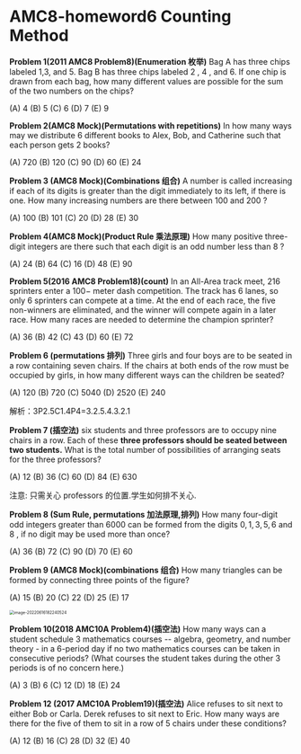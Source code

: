 # AMC8-homeword6 Counting Method

**Problem 1(2011 AMC8 Problem8)(Enumeration 枚举)**
Bag A has three chips labeled 1,3, and 5. Bag B has three chips labeled 2 , 4 , and 6. If one chip is drawn from each bag, how many different values are possible for the sum of the two  numbers on the chips?

(A) 4
(B) 5
(C) 6
(D) 7
(E) 9

**Problem 2(AMC8 Mock)(Permutations with repetitions)**
In how many ways may we distribute 6 different books to Alex, Bob, and Catherine such that each person gets 2 books?

(A) 720
(B) 120
(C) 90
(D) 60
(E) 24

**Problem 3 (AMC8 Mock)(Combinations 组合)**
A number is called increasing if each of its digits is greater than the digit immediately to its left, if there is one. How many increasing numbers are there between 100 and 200 ?

(A) 100
(B) 101
(C) 20
(D) 28
(E) 30

**Problem 4(AMC8 Mock)(Product Rule 乘法原理)**
How many positive three-digit integers are there such that each digit is an odd number less than 8 ?

(A) 24
(B) 64
(C) 16
(D) 48
(E) 90

**Problem 5(2016 AMC8 Problem18)(count)**
In an All-Area track meet, 216 sprinters enter a $100-$ meter dash competition. The track has 6 lanes, so only 6 sprinters can compete at a time. At the end of each race, the five non-winners are eliminated, and the winner will compete again in a later race. How many races are needed to determine the champion sprinter?

(A) 36
(B) 42
(C) 43
(D) 60
(E) 72

**Problem 6 (permutations 排列)**
Three girls and four boys are to be seated in a row containing seven chairs. If the chairs at both ends of the row must be occupied by girls, in how many different ways can the children be seated?

(A) 120
(B) 720
(C) 5040
(D) 2520
(E) 240

解析：3P2.5C1.4P4=3.2.5.4.3.2.1

**Problem 7 (插空法)**
six students and three professors are to occupy nine chairs in a row. Each of these **three professors should be seated between two students.** What is the total number of possibilities of arranging seats for the three professors?

(A) 12
(B) 36
(C) 60
(D) 84
(E) 630

注意: 只需关心 professors 的位置.学生如何排不关心.

**Problem 8 (Sum Rule, permutations 加法原理,排列)**
How many four-digit odd integers greater than 6000 can be formed from the digits $0,1,3,5,6$ and 8 , if no digit may be used more than once?

(A) 36
(B) 72
(C) 90
(D) 70
(E) 60

**Problem 9 (AMC8 Mock)(combinations 组合)**
How many triangles can be formed by connecting three points of the figure?

(A) 15
(B) 20
(C) 22
(D) 25
(E) 17

<img src="../../../../Documents/assets/image-20220616182240524.png" alt="image-20220616182240524" style="zoom:50%;" />

**Problem 10(2018 AMC10A Problem4)(插空法)**
How many ways can a student schedule 3 mathematics courses -- algebra, geometry, and number theory - in a 6-period day if no two mathematics courses can be taken in consecutive periods? (What courses the student takes during the other 3 periods is of no concern here.)

(A) 3
(B) 6
(C) 12
(D) 18
(E) 24

**Problem 12 (2017 AMC10A Problem19)(插空法)**
Alice refuses to sit next to either Bob or Carla. Derek refuses to sit next to Eric. How many ways are there for the five of them to sit in a row of 5 chairs under these conditions?

(A) 12
(B) 16
(C) 28
(D) 32
(E) 40







